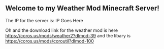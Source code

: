 ## Welcome to my Weather Mod Minecraft Server!

The IP for the server is: IP Goes Here

Oh and the download link for the weather mod is here https://coros.us/mods/weather2?dlmod-39
and the libary is https://coros.us/mods/coroutil?dlmod-100
